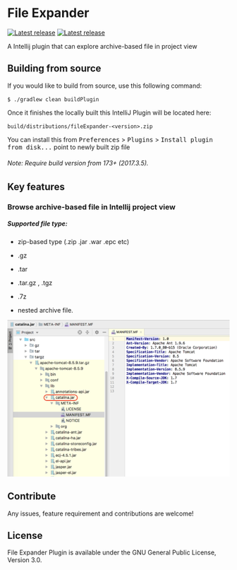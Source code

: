 # File Expander
[![Latest release](https://img.shields.io/jetbrains/plugin/v/11940.svg?colorB=blue&label=File%20Expander&style=popout)](https://plugins.jetbrains.com/plugin/11940-file-expander)
[![Latest release](https://img.shields.io/jetbrains/plugin/d/11940-file-expander.svg?color=brightgreen&label=Downloads&style=popout)](https://plugins.jetbrains.com/plugin/11940-file-expander)

A Intellij plugin that can explore archive-based file in project view

## Building from source
If you would like to build from source, use this following command:

```
$ ./gradlew clean buildPlugin
```

Once it finishes the locally built this IntelliJ Plugin will be located here:

```
build/distributions/fileExpander-<version>.zip
```

You can install this from <kbd>Preferences</kbd> > <kbd>Plugins</kbd> > <kbd>Install plugin from disk...</kbd> point to newly built zip file

###### Note: Require build version from 173+ (2017.3.5).

## Key features

### Browse archive-based file in Intellij project view

##### Supported file type: 
* zip-based type (.zip .jar .war .epc etc)

* .gz

* .tar

* .tar.gz , .tgz

* .7z

* nested archive file.

<img src="https://raw.githubusercontent.com/Camork/file-expander-plugin/master/screenshots/screenshot.png" width="650">

## Contribute

Any issues, feature requirement and contributions are welcome!

## License

File Expander Plugin is available under the GNU General Public License, Version 3.0.
